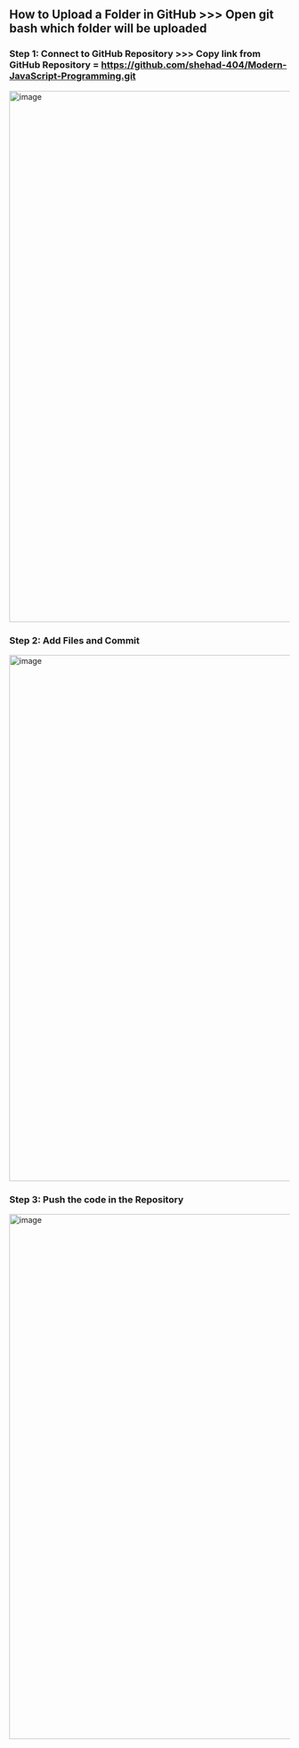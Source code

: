 ## How to Upload a Folder in GitHub >>> Open git bash which folder will be uploaded

### Step 1: Connect to GitHub Repository >>> Copy link from GitHub Repository =  https://github.com/shehad-404/Modern-JavaScript-Programming.git
<img width="955" alt="image" src="https://github.com/user-attachments/assets/4d95e737-56fb-45d8-bf26-a0637b8df5fd" />

### Step 2: Add Files and Commit
<img width="946" alt="image" src="https://github.com/user-attachments/assets/c5a2da8b-d97b-4c04-bb5c-869f85c05c46" />

### Step 3: Push the code in the Repository
<img width="944" alt="image" src="https://github.com/user-attachments/assets/9333ea06-555a-4e80-976f-d5c1cc7aeeb4" />



